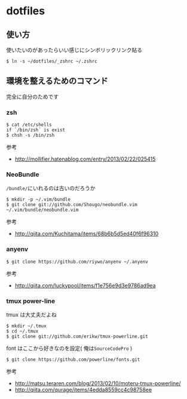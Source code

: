 # dotfiles
## 使い方
使いたいのがあったらいい感じにシンボリックリンク貼る
```
$ ln -s ~/dotfiles/_zshrc ~/.zshrc
```

## 環境を整えるためのコマンド
完全に自分のためです

### zsh
```
$ cat /etc/shells
if `/bin/zsh` is exist
$ chsh -s /bin/zsh
```
参考
* http://mollifier.hatenablog.com/entry/2013/02/22/025415

### NeoBundle
`/bundle/`にいれるのは古いのだろうか
```
$ mkdir -p ~/.vim/bundle
$ git clone git://github.com/Shougo/neobundle.vim ~/.vim/bundle/neobundle.vim
```
参考
* http://qiita.com/Kuchitama/items/68b6b5d5ed40f6f96310

### anyenv
```
$ git clone https://github.com/riywo/anyenv ~/.anyenv
```
参考
* http://qiita.com/luckypool/items/f1e756e9d3e9786ad9ea

### tmux power-line
tmux は大丈夫だよね
```
$ mkdir ~/.tmux
$ cd ~/.tmux
$ git clone git://github.com/erikw/tmux-powerline.git
```
font はここから好きなのを設定( 俺は`SourceCodePro` )
```
$ git clone https://github.com/powerline/fonts.git
```
参考
* http://matsu.teraren.com/blog/2013/02/10/moteru-tmux-powerline/
* http://qiita.com/qurage/items/4edda8559cc4c98758ee
